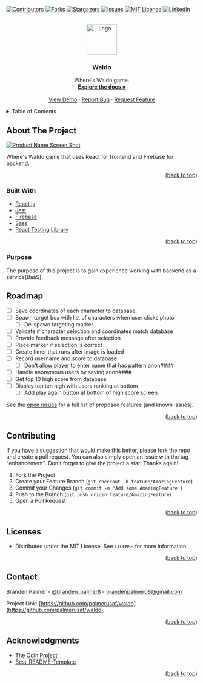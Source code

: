 <div id="top"></div>
<!--
*** Thanks for checking out the Best-README-Template. If you have a suggestion
*** that would make this better, please fork the repo and create a pull request
*** or simply open an issue with the tag "enhancement".
*** Don't forget to give the project a star!
*** Thanks again! Now go create something AMAZING! :D
-->

<!-- PROJECT SHIELDS -->
<!--
*** I'm using markdown "reference style" links for readability.
*** Reference links are enclosed in brackets [ ] instead of parentheses ( ).
*** See the bottom of this document for the declaration of the reference variables
*** for contributors-url, forks-url, etc. This is an optional, concise syntax you may use.
*** https://www.markdownguide.org/basic-syntax/#reference-style-links
-->

[![Contributors][contributors-shield]][contributors-url]
[![Forks][forks-shield]][forks-url]
[![Stargazers][stars-shield]][stars-url]
[![Issues][issues-shield]][issues-url]
[![MIT License][license-shield]][license-url]
[![LinkedIn][linkedin-shield]][linkedin-url]

<!-- PROJECT LOGO -->
<br />
<div align="center">
  <a href="https://github.com/palmerusaf/waldo">
    <img src="./public/favicon.ico" alt="Logo" width="80" height="80">
  </a>

<h3 align="center">Waldo</h3>

  <p align="center">
    Where's Waldo game.
    <br />
    <a href="https://github.com/palmerusaf/waldo"><strong>Explore the docs »</strong></a>
    <br />
    <br />
    <a href="https://palmerusaf.github.io/waldo">View Demo</a>
    ·
    <a href="https://github.com/palmerusaf/waldo/issues">Report Bug</a>
    ·
    <a href="https://github.com/palmerusaf/waldo/issues">Request Feature</a>
  </p>
</div>

<!-- TABLE OF CONTENTS -->
<details>
  <summary>Table of Contents</summary>
  <ol>
    <li>
      <a href="#about-the-project">About The Project</a>
      <ul>
        <li><a href="#built-with">Built With</a></li>
        <li><a href="#purpose">Purpose</a></li>
      </ul>
    </li>
    <li><a href="#roadmap">Roadmap</a></li>
    <li><a href="#contributing">Contributing</a></li>
    <li><a href="#license">License</a></li>
    <li><a href="#contact">Contact</a></li>
    <li><a href="#acknowledgments">Acknowledgments</a></li>
  </ol>
</details>

<!-- ABOUT THE PROJECT -->

## About The Project

[![Product Name Screen Shot][product-screenshot]](https://palmerusaf.github.io/waldo)

Where's Waldo game that uses React for frontend and Firebase for backend.

<p align="right">(<a href="#top">back to top</a>)</p>

### Built With

- [React.js](https://reactjs.org/)
- [Jest](https://jestjs.io/)
- [Firebase](https://firebase.google.com/)
- [Sass](https://sass-lang.com/)
- [React Testing Library](https://testing-library.com/docs/react-testing-library/api/)

<p align="right">(<a href="#top">back to top</a>)</p>

### Purpose

The purpose of this project is to gain experience working with backend as a service(BaaS).

<!-- ROADMAP -->

## Roadmap

- [ ] Save coordinates of each character to database
- [ ] Spawn target box with list of characters when user clicks photo
  - [ ] De-spawn targeting marker
- [ ] Validate if character selection and coordinates match database
- [ ] Provide feedback message after selection
- [ ] Place marker if selection is correct
- [ ] Create timer that runs after image is loaded
- [ ] Record username and score to database
  - [ ] Don't allow player to enter name that has pattern anon####
- [ ] Handle anonymous users by saving anon####
- [ ] Get top 10 high score from database
- [ ] Display top ten high with users ranking at bottom
  - [ ] Add play again button at bottom of high score screen

See the [open issues](https://github.com/palmerusaf/waldo/issues) for a full list of proposed features (and known issues).

<p align="right">(<a href="#top">back to top</a>)</p>

<!-- CONTRIBUTING -->

## Contributing

If you have a suggestion that would make this better, please fork the repo and create a pull request. You can also simply open an issue with the tag "enhancement".
Don't forget to give the project a star! Thanks again!

1. Fork the Project
2. Create your Feature Branch (`git checkout -b feature/AmazingFeature`)
3. Commit your Changes (`git commit -m 'Add some AmazingFeature'`)
4. Push to the Branch (`git push origin feature/AmazingFeature`)
5. Open a Pull Request

<p align="right">(<a href="#top">back to top</a>)</p>

<!-- LICENSE -->

## Licenses

- Distributed under the MIT License. See `LICENSE` for more information.

<p align="right">(<a href="#top">back to top</a>)</p>

<!-- CONTACT -->

## Contact

Branden Palmer - [@branden_palmer8](https://twitter.com/branden_palmer8) - brandenpalmer08@gmail.com

Project Link: [https://github.com/palmerusaf/waldo](https://github.com/palmerusaf/waldo)

<p align="right">(<a href="#top">back to top</a>)</p>

<!-- ACKNOWLEDGMENTS -->

## Acknowledgments

- [The Odin Project](https://www.theodinproject.com/)
- [Best-README-Template](https://github.com/othneildrew/Best-README-Template)

<p align="right">(<a href="#top">back to top</a>)</p>

<!-- MARKDOWN LINKS & IMAGES -->
<!-- https://www.markdownguide.org/basic-syntax/#reference-style-links -->

[contributors-shield]: https://img.shields.io/github/contributors/palmerusaf/waldo.svg?style=for-the-badge
[contributors-url]: https://github.com/palmerusaf/waldo/graphs/contributors
[forks-shield]: https://img.shields.io/github/forks/palmerusaf/waldo.svg?style=for-the-badge
[forks-url]: https://github.com/palmerusaf/waldo/network/members
[stars-shield]: https://img.shields.io/github/stars/palmerusaf/waldo.svg?style=for-the-badge
[stars-url]: https://github.com/palmerusaf/waldo/stargazers
[issues-shield]: https://img.shields.io/github/issues/palmerusaf/waldo.svg?style=for-the-badge
[issues-url]: https://github.com/palmerusaf/waldo/issues
[license-shield]: https://img.shields.io/github/license/palmerusaf/waldo.svg?style=for-the-badge
[license-url]: https://github.com/palmerusaf/waldo/blob/master/LICENSE
[linkedin-shield]: https://img.shields.io/badge/-LinkedIn-black.svg?style=for-the-badge&logo=linkedin&colorB=555
[linkedin-url]: https://linkedin.com/in/branden-palmer-968765120
[product-screenshot]: ./src/imgs/screen-shot.png
